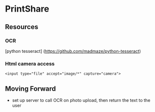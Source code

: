 PrintShare
==========

Resources
---------

### OCR
[python tesseract] (https://github.com/madmaze/python-tesseract)

### Html camera access
`<input type="file" accept="image/*" capture="camera">`


Moving Forward
--------------

* set up server to call OCR on photo upload, then return the text to the user
